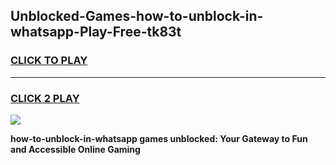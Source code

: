 
## Unblocked-Games-how-to-unblock-in-whatsapp-Play-Free-tk83t
<h3>
<a href="https://premium76.site?title=how-to-unblock-in-whatsapp&ref=10A">CLICK TO PLAY</a></h3>
<hr>

<h3>
<a href="https://premium76.site?title=how-to-unblock-in-whatsapp&ref=10A">CLICK 2 PLAY</a>
  
</h3>

<a href="https://premium76.site?title=how-to-unblock-in-whatsapp&ref=10A"><img src="https://clearcache.store/games.png"></a>


**how-to-unblock-in-whatsapp games unblocked: Your Gateway to Fun and Accessible Online Gaming**
